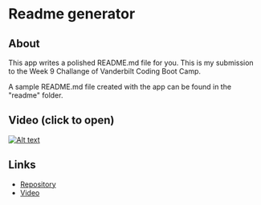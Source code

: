 
# Readme generator

## About
This app writes a polished README.md file for you. This is my submission to the Week 9 Challange of Vanderbilt Coding Boot Camp. 

A sample README.md file created with the app can be found in the "readme" folder.

## Video (click to open)
[![Alt text](https://img.youtube.com/vi/27-VZrEONP4/0.jpg)](https://www.youtube.com/watch?v=27-VZrEONP4)

## Links
* [Repository](https://github.com/D1sl/cuddly-octo-broccoli)
* [Video](https://www.youtube.com/watch?v=27-VZrEONP4)